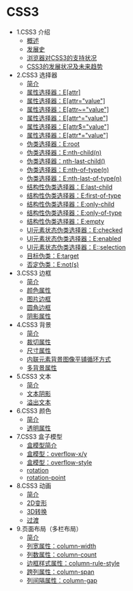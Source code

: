 
# CSS3

* 1.CSS3 介绍 
  * [概述](css_intro.md)
  * [发展史](history.md)
  * [浏览器对CSS3的支持状况](support.md)
  * [CSS3的发展状况及未来趋势](future.md)
* 2.CSS3 选择器 
  * [简介](selector_intro.md)
  * [属性选择器：E[attr]](selector_01.md)
  * [属性选择器：E[attr="value"]](selector_02.md)
  * [属性选择器：E[attr~="value"]](selector_03.md)
  * [属性选择器：E[attr^="value"]](selector_04.md)
  * [属性选择器：E[attr$="value"]](selector_05.md)
  * [属性选择器：E[attr*="value"]](selector_06.md)
  * [伪类选择器：E:root](selector_07.md)
  * [伪类选择器：E:nth-child(n)](selector_08.md)
  * [伪类选择器：nth-last-child()](selector_09.md)
  * [伪类选择器：E:nth-of-type(n)](selector_10.md)
  * [伪类选择器：E:nth-last-of-type(n)](selector_11.md)
  * [结构性伪类选择器：E:last-child](selector_12.md)
  * [结构性伪类选择器：E:first-of-type](selector_13.md)
  * [结构性伪类选择器：E:only-child](selector_14.md)
  * [结构性伪类选择器：E:only-of-type](selector_15.md)
  * [结构性伪类选择器：E:empty](selector_16.md)
  * [UI元素状态伪类选择器：E:checked](selector_17.md)
  * [UI元素状态伪类选择器：E:enabled](selector_18.md)
  * [UI元素状态伪类选择器：E::selection](selector_19.md)
  * [目标伪类：E:target](selector_20.md)
  * [否定伪类：E:not(s)](selector_21.md)
* 3.CSS3 边框
  * [简介](frame_intro.md)
  * [颜色属性](frame_color.md)
  * [图片边框](frame_bordor-image.md)
  * [圆角边框](frame_border-radius.md)
  * [阴影属性](frame_box-shadow.md)
* 4.CSS3 背景 
  * [简介](background_intro.md)
  * [裁切属性](background_clip.md)
  * [尺寸属性](background_size.md)
  * [内联元素背景图像平铺循环方式](background_attachment.md)
  * [多背景属性](background_multiple.md)
* 5.CSS3 文本 
  * [简介](text_intro.md)
  * [文本阴影](text_shadow.md)
  * [溢出文本](text_word-wrap.md)
* 6.CSS3 颜色 
  * [简介](color_intro.md)
  * [透明属性](color_opacity.md)
* 7.CSS3 盒子模型 
  * [盒模型简介](box_intro.md)
  * [盒模型：overflow-x/y](box_overflow-xy.md)
  * [盒模型：overflow-style](box_overflow-style.md)
  * [rotation](box_rotation.md)
  * [rotation-point](box_rotation-point.md)
* 8.CSS3 动画 
  * [简介](animation_intro.md)
  * [2D变形](animation_2d.md)
  * [3D转换](animation_3d.md)
  * [过渡](animation_transition.md)
* 9.页面布局（多栏布局）  
  * [简介](layout_intro.md)
  * [列宽属性：column-width](layout_column-width.md)
  * [列数属性：column-count](layout_column-count.md)
  * [边框样式属性：column-rule-style](layout_column-rule-style.md)
  * [跨列属性：column-span](layout_column-span.md)
  * [列间隔属性：column-gap](layout_column-gap.md)

